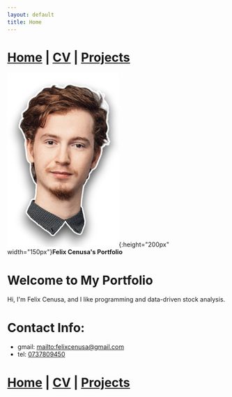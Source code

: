 ```yaml
---
layout: default
title: Home
---
```

# [Home](/portfolio) | [CV](/portfolio/cv/) | [Projects](/portfolio/projects/)
![Logo](/assets/img/me.png){:height="200px" width="150px"}**Felix Cenusa's Portfolio**


# Welcome to My Portfolio

Hi, I'm Felix Cenusa, and I like programming and data-driven stock analysis.

# Contact Info:
- gmail: [mailto:felixcenusa@gmail.com](felixcenusa@gmail.com)
- tel: [0737809450](0737809450) <!-- This [LINK](Text) makes text clickable  -->

# [Home](/portfolio) | [CV](/portfolio/cv/) | [Projects](/portfolio/projects/)

